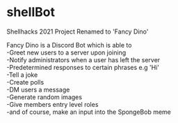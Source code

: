# shellBot
Shellhacks 2021 Project
Renamed to 'Fancy Dino'

Fancy Dino is a Discord Bot which is able to <br>
  -Greet new users to a server upon joining <br>
  -Notify administrators when a user has left the server<br>
  -Predetermined responses to certain phrases e.g 'Hi'<br>
  -Tell a joke<br>
  -Create polls<br>
  -DM users a message<br>
  -Generate random images<br>
  -Give members entry level roles<br>
  -and of course, make an input into the SpongeBob meme<br>
